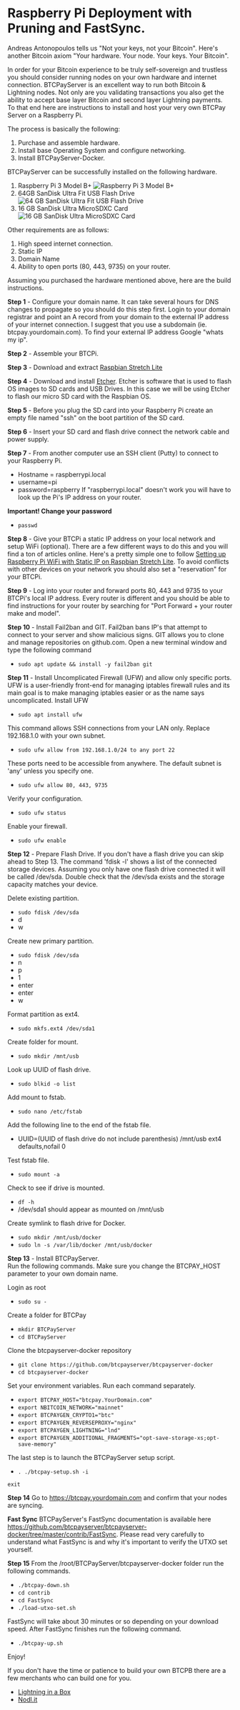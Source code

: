 # Raspberry Pi Deployment with Pruning and FastSync.

Andreas Antonopoulos tells us "Not your keys, not your Bitcoin".  Here's another Bitcoin axiom "Your hardware.  Your node.  Your keys.  Your Bitcoin". 

In order for your Bitcoin experience to be truly self-sovereign and trustless you should consider running nodes on your own hardware and internet connection. BTCPayServer is an excellent way to run both Bitcoin & Lightning nodes.  Not only are you validating transactions you also get the ability to accept base layer Bitcoin and second layer Lightning payments.  
To that end here are instructions to install and host your very own BTCPay Server on a Raspberry Pi. 

The process is basically the following:

1. Purchase and assemble hardware. 
2. Install base Operating System and configure networking.
3. Install BTCPayServer-Docker.

BTCPayServer can be successfully installed on the following hardware.   
 
1. Raspberry Pi 3 Model B+
![Raspberry Pi 3 Model B+](https://www.raspberrypi.org/app/uploads/2018/03/770A5842-462x322.jpg "Raspberry Pi 3 Model B+")
2. 64GB SanDisk Ultra Fit USB Flash Drive
![64 GB SanDisk Ultra Fit USB Flash Drive](https://drh1.img.digitalriver.com/DRHM/Storefront/Company/sandiskus/images/product/detail/SDCZ430-210.png "SanDisk Ultra Fit USB 3.1 Flash Drive")
3. 16 GB SanDisk Ultra MicroSDXC Card
![16 GB SanDisk Ultra MicroSDXC Card](https://drh2.img.digitalriver.com/DRHM/Storefront/Company/sandiskus/images/product/detail/ultra-microsd-16gb-sandisk-210x210.png "16 GB SanDisk Ultra MicroSDXC Card")


Other requirements are as follows:

1. High speed internet connection.
2. Static IP
3. Domain Name
4. Ability to open ports (80, 443, 9735) on your router. 

Assuming you purchased the hardware mentioned above, here are the build instructions.

**Step 1** - Configure your domain name. 
It can take several hours for DNS changes to propagate so you should do this step first.  Login to your domain registrar and point an A record from your domain to the external IP address of your internet connection.  I suggest that you use a subdomain (ie. btcpay.yourdomain.com).  To find your external IP address Google "whats my ip".  

**Step 2** - Assemble your BTCPi.  

**Step 3** - Download and extract [Raspbian Stretch Lite](https://downloads.raspberrypi.org/raspbian_lite_latest)

**Step 4** - Download and install [Etcher](https://etcher.io/).  Etcher is software that is used to flash OS images to SD cards and USB Drives. 
In this case we will be using Etcher to flash our micro SD card with the Raspbian OS. 

**Step 5** - Before you plug the SD card into your Raspberry Pi create an empty file named "ssh" on the boot partition of the SD card.

**Step 6** - Insert your SD card and flash drive connect the network cable and power supply. 

**Step 7** - From another computer use an SSH client (Putty) to connect to your Raspberry Pi. 
- Hostname = raspberrypi.local
- username=pi
- password=raspberry 
If "raspberrypi.local" doesn't work you will have to look up the Pi's IP address on your router. 

**Important! Change your password**
- ``` passwd ```

**Step 8** - Give your BTCPi a static IP address on your local network and setup WiFi (optional). There are a few different ways to do this and you will find a ton of articles online. Here's a pretty simple one to follow [Setting up Raspberry Pi WiFi with Static IP on Raspbian Stretch Lite](https://electrondust.com/2017/11/25/setting-raspberry-pi-wifi-static-ip-raspbian-stretch-lite/).  To avoid conflicts with other devices on your network you should also set a "reservation" for your BTCPi. 

**Step 9** - Log into your router and forward ports 80, 443 and 9735 to your BTCPi's local IP address. Every router is different and you should be able to find instructions for your router by searching for "Port Forward + your router make and model". 

**Step 10** - Install Fail2ban and GIT.  Fail2ban bans IP's that attempt to connect to your server and show malicious signs.  GIT allows you to clone and manage repositories on github.com. 
Open a new terminal window and type the following command 
- ``` sudo apt update && install -y fail2ban git ```

**Step 11** - Install Uncomplicated Firewall (UFW) and allow only specific ports. UFW is a user-friendly front-end for managing iptables firewall rules and its main goal is to make managing iptables easier or as the name says uncomplicated. 
Install UFW
- ``` sudo apt install ufw ```

This command allows SSH connections from your LAN only. Replace 192.168.1.0 with your own subnet.
- ``` sudo ufw allow from 192.168.1.0/24 to any port 22 ```

These ports need to be accessible from anywhere.  The default subnet is 'any' unless you specify one.
- ``` sudo ufw allow 80, 443, 9735 ```

Verify your configuration.
- ``` sudo ufw status ```

Enable your firewall.
- ``` sudo ufw enable ```

**Step 12** - Prepare Flash Drive. If you don't have a flash drive you can skip ahead to Step 13.
The command 'fdisk -l' shows a list of the connected storage devices. Assuming you only have one flash drive connected it will be
called /dev/sda.  Double check that the /dev/sda exists and the storage capacity matches your device. 

Delete existing partition.
- ``` sudo fdisk /dev/sda ```
- d
- w

Create new primary partition.
- ``` sudo fdisk /dev/sda ```
- n
- p
- 1
- enter
- enter
- w

Format partition as ext4.
- ``` sudo mkfs.ext4 /dev/sda1 ```

Create folder for mount.
- ``` sudo mkdir /mnt/usb ```

Look up UUID of flash drive.
- ``` sudo blkid -o list ```

Add mount to fstab.
- ``` sudo nano /etc/fstab ```

Add the following line to the end of the fstab file.
- UUID=(UUID of flash drive do not include parenthesis) /mnt/usb ext4 defaults,nofail 0

Test fstab file.
- ``` sudo mount -a ```

Check to see if drive is mounted. 
- ``` df -h ```
- /dev/sda1 should appear as mounted on /mnt/usb

Create symlink to flash drive for Docker.
- ``` sudo mkdir /mnt/usb/docker ```
- ``` sudo ln -s /var/lib/docker /mnt/usb/docker ```


**Step 13** - Install BTCPayServer.  
Run the following commands.  Make sure you change the BTCPAY_HOST parameter to your own domain name. 

Login as root
- ``` sudo su - ```

Create a folder for BTCPay
- ``` mkdir BTCPayServer ```
- ``` cd BTCPayServer ```

Clone the btcpayserver-docker repository
- ``` git clone https://github.com/btcpayserver/btcpayserver-docker ```
- ``` cd btcpayserver-docker ```

Set your environment variables. Run each command separately. 
- ``` export BTCPAY_HOST="btcpay.YourDomain.com" ```
- ``` export NBITCOIN_NETWORK="mainnet" ```
- ``` export BTCPAYGEN_CRYPTO1="btc" ```
- ``` export BTCPAYGEN_REVERSEPROXY="nginx" ```
- ``` export BTCPAYGEN_LIGHTNING="lnd" ```
- ``` export BTCPAYGEN_ADDITIONAL_FRAGMENTS="opt-save-storage-xs;opt-save-memory" ```

The last step is to launch the BTCPayServer setup script. 
- ``` . ./btcpay-setup.sh -i ```

``` exit ```

**Step 14** 
Go to https://btcpay.yourdomain.com and confirm that your nodes are syncing. 

**Fast Sync**
BTCPayServer's FastSync documentation is available here https://github.com/btcpayserver/btcpayserver-docker/tree/master/contrib/FastSync.
Please read very carefully to understand what FastSync is and why it's important to verify the UTXO set yourself.

**Step 15**
From the /root/BTCPayServer/btcpayserver-docker folder run the following commands.

- ``` ./btcpay-down.sh ```
- ``` cd contrib ```
- ``` cd FastSync ```
- ``` ./load-utxo-set.sh ```

FastSync will take about 30 minutes or so depending on your download speed. After FastSync finishes run the following command.
- ``` ./btcpay-up.sh ```

Enjoy!

If you don't have the time or patience to build your own BTCPB there are a few merchants who can build one for you. 
- [Lightning in a Box](https://lightninginabox.co)
- [Nodl.it](https://nodl.it)

